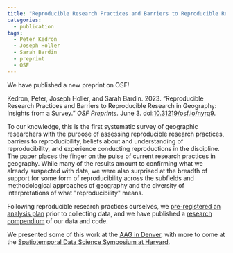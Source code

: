 ```yaml
---
title: "Reproducible Research Practices and Barriers to Reproducible Research in Geography: Insights from a Survey"
categories:
  - publication
tags:
  - Peter Kedron
  - Joseph Holler
  - Sarah Bardin
  - preprint
  - OSF
---
```


We have published a new preprint on OSF!

Kedron, Peter, Joseph Holler, and Sarah Bardin. 2023. “Reproducible Research Practices and Barriers to Reproducible Research in Geography: Insights from a Survey.” *OSF Preprints*. June 3. doi:[10.31219/osf.io/nyrq9](https://doi.org/10.31219/osf.io/nyrq9).

To our knowledge, this is the first systematic survey of geographic researchers with the purpose of assessing reproducible research practices, barriers to reproducibility, beliefs about and understanding of reproducibility, and experience conducting reproductions in the discipline.
The paper places the finger on the pulse of current research practices in geography.
While many of the results amount to confirming what we already suspected with data, we were also surprised at the breadth of support for some form of reproducibility across the subfields and methodological approaches of geography and the diversity of interpretations of what "reproducibility" means.

Following reproducible research practices ourselves, we [pre-registered an analysis plan](https://osf.io/6zjcp) prior to collecting data, and we have published a [research compendium](https://osf.io/5yeq8/) of our data and code.

We presented some of this work at the [AAG in Denver](/presentation/aag-denver), with more to come at the [Spatiotemporal Data Science Symposium at Harvard](/presentation/sdss-harvard).
